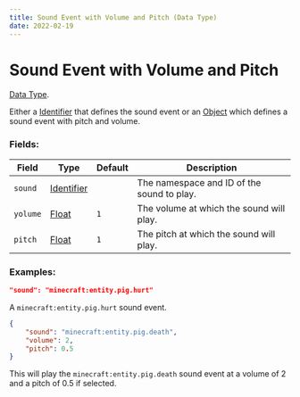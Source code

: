 ```yaml
---
title: Sound Event with Volume and Pitch (Data Type)
date: 2022-02-19
---
```

# Sound Event with Volume and Pitch

[Data Type](../data_types.md).

Either a [Identifier](https://origins.readthedocs.io/en/latest/types/data_types/identifier/) that defines the sound event or an [Object](https://origins.readthedocs.io/en/latest/types/data_types/object/) which defines a sound event with pitch and volume.

### Fields:

Field  | Type | Default | Description
-------|------|---------|-------------
`sound` | [Identifier](https://origins.readthedocs.io/en/latest/types/data_types/identifier/) | | The namespace and ID of the sound to play.
`yolume` | [Float](https://origins.readthedocs.io/en/latest/types/data_types/float/) | `1` | The volume at which the sound will play.
`pitch` | [Float](https://origins.readthedocs.io/en/latest/types/data_types/float/) | `1` | The pitch at which the sound will play.

### Examples:

```json
"sound": "minecraft:entity.pig.hurt"
```
A `minecraft:entity.pig.hurt` sound event.

```json
{
    "sound": "minecraft:entity.pig.death",
    "volume": 2,
    "pitch": 0.5
}
```

This will play the `minecraft:entity.pig.death` sound event at a volume of 2 and a pitch of 0.5 if selected.